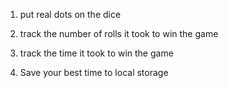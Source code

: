 1) put real dots on the dice 

2) track the number of rolls it took to win the game

3) track the time it took to win the game

4) Save your best time to local storage